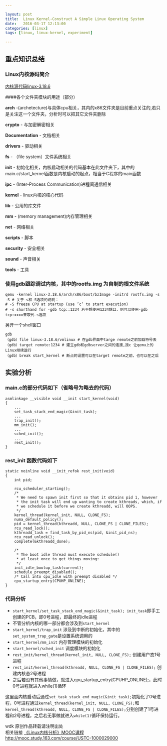 ```yaml
---

layout: post
title:  Linux Kernel-Construct A Simple Linux Operating System
date:   2016-03-17 12:13:00
categories: [linux]
tags: [linux, linux-kernel, experiment]

---
```


## 重点知识总结

### Linux内核源码简介

[内核源代码linux-3.18.6][1]

####各个文件夹模块的用途（部分）

**arch** -(archetecture)与具体cpu相关，其内的x86文件夹是目前重点关注的,若只是关注这一个文件夹，分析时可以把其它文件夹删除

**crypto** - 与加密解密相关

**Documentation** - 文档相关

**drivers** - 驱动相关

**fs** - （file system）文件系统相关

**init** - 初始化相关，内核启动相关的代码基本在此文件夹下，其中的main.c/start_kernel函数是内核启动的起点，相当于C程序的main函数

**ipc** - (Inter-Process Communication)进程间通信相关

**kernel** - linux内核的核心代码

**lib** - 公用的库文件

**mm** - (memory management)内存管理相关

**net** - 网络相关

**scripts** - 脚本

**security** - 安全相关

**sound** - 声音相关

**tools** - 工具

### 使用gdb跟踪调试内核，其中的rootfs.img 为自制的根文件系统

```
qemu -kernel linux-3.18.6/arch/x86/boot/bzImage -initrd rootfs.img -s -S # 关于-s和-S选项的说明：
# -S freeze CPU at startup (use ’c’ to start execution)
# -s shorthand for -gdb tcp::1234 若不想使用1234端口，则可以使用-gdb tcp:xxxx来取代-s选项
```

另开一个shell窗口

```
gdb
（gdb）file linux-3.18.6/vmlinux # 在gdb界面中targe remote之前加载符号表
（gdb）target remote:1234 # 建立gdb和gdbserver之间的连接,按c 让qemu上的Linux继续运行
（gdb）break start_kernel # 断点的设置可以在target remote之前，也可以在之后
```

## 实验分析
### main.c的部分代码如下（省略号为略去的代码）

```
asmlinkage __visible void __init start_kernel(void)
{
    ...
    set_task_stack_end_magic(&init_task);
    ...
    trap_init();
    mm_init();
    ...
    sched_init();
    ...
    rest_init();
}
```

### rest_init 函数代码如下

```
static noinline void __init_refok rest_init(void)
{
    int pid;

    rcu_scheduler_starting();
    /*
     * We need to spawn init first so that it obtains pid 1, however
     * the init task will end up wanting to create kthreads, which, if
     * we schedule it before we create kthreadd, will OOPS.
     */
    kernel_thread(kernel_init, NULL, CLONE_FS);
    numa_default_policy();
    pid = kernel_thread(kthreadd, NULL, CLONE_FS | CLONE_FILES);
    rcu_read_lock();
    kthreadd_task = find_task_by_pid_ns(pid, &init_pid_ns);
    rcu_read_unlock();
    complete(&kthreadd_done);

    /*
     * The boot idle thread must execute schedule()
     * at least once to get things moving:
     */
    init_idle_bootup_task(current);
    schedule_preempt_disabled();
    /* Call into cpu_idle with preempt disabled */
    cpu_startup_entry(CPUHP_ONLINE);
}
```

### 代码分析

- `start_kernel/set_task_stack_end_magic(&init_task); init_task`即手工创建的PCB，即0号进程，即最终的idle进程
- 不管分析内核的哪一部分都会涉及到`start_kernel`
- `start_kernel/trap_init` 涉及到中断的初始化，其中的`set_system_trap_gate`是设置系统调用的
- `start_kernel/mm_init` 内存管理模块的初始化
- `start_kernel/sched_init` 调度模块的初始化
- `rest_init/kernel_thread(kernel_init, NULL, CLONE_FS);` 创建用户态1号进程
- `rest_init/kernel_thread(kthreadd, NULL, CLONE_FS | CLONE_FILES);` 创建内核态2号进程
- 之后若没有其他事情做，就进入cpu_startup_entry(CPUHP_ONLINE);，此时0号进程就进入while(1)循环

这里面内核启动后通过`set_task_stack_end_magic(&init_task);`初始化了0号进程，0号进程通过`kernel_thread(kernel_init, NULL, CLONE_FS);`和`kernel_thread(kthreadd, NULL, CLONE_FS | CLONE_FILES);`分别创建了1号进程和2号进程，之后若无事做就进入`while(1)`循环保持运行。

wdk 原创作品转载请注明出处  
相关链接 [《Linux内核分析》MOOC课程http://mooc.study.163.com/course/USTC-1000029000][2]

[1]: http://codelab.shiyanlou.com/xref/linux-3.18.6/
[2]: http://mooc.study.163.com/course/USTC-1000029000

